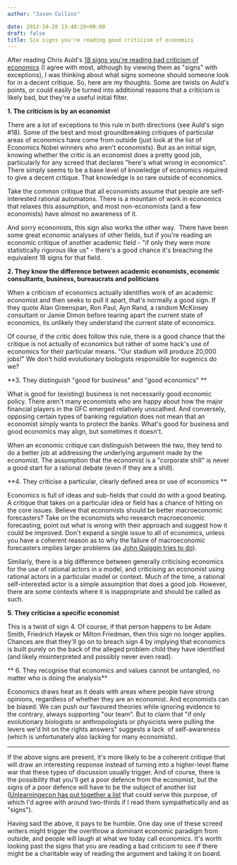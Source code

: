 ```yaml
---
author: "Jason Collins"

date: 2013-10-28 13:48:29+00:00
draft: false
title: Six signs you're reading good criticism of economics
---
```


After reading Chris Auld's [18 signs you're reading bad criticism of economics](http://chrisauld.com/2013/10/23/18-signs-youre-reading-bad-criticism-of-economics/) (I agree with most, although by viewing them as "signs" with exceptions), I was thinking about what signs someone should someone look for in a decent critique. So, here are my thoughts. Some are twists on Auld's points, or could easily be turned into additional reasons that a criticism is likely bad, but they're a useful initial filter.

**1. The criticism is by an economist**

There are a lot of exceptions to this rule in both directions (see Auld's sign #18). Some of the best and most groundbreaking critiques of particular areas of economics have come from outside (just look at the list of Economics Nobel winners who aren't economists). But as an initial sign, knowing whether the critic is an economist does a pretty good job, particularly for any screed that declares "here's what wrong in economics". There simply seems to be a base level of knowledge of economics required to give a decent critique. That knowledge is so rare outside of economics.

Take the common critique that all economists assume that people are self-interested rational automatons. There is a mountain of work in economics that relaxes this assumption, and most non-economists (and a few economists) have almost no awareness of it.

And sorry economists, this sign also works the other way.  There have been some great economic analyses of other fields, but if you're reading an economic critique of another academic field - "if only they were more statistically rigorous like us" - there's a good chance it's breaching the equivalent 18 signs for that field.

**2. They know the difference between academic economists, economic consultants, business, bureaucrats and politicians**

When a criticism of economics actually identifies work of an academic economist and then seeks to pull it apart, that's normally a good sign. If they quote Alan Greenspan, Ron Paul, Ayn Rand, a random McKinsey consultant or Jamie Dimon before tearing apart the current state of economics, its unlikely they understand the current state of economics.

Of course, if the critic does follow this rule, there is a good chance that the critique is not actually of economics but rather of some hack's use of economics for their particular means. "Our stadium will produce 20,000 jobs!" We don't hold evolutionary biologists responsible for eugenics do we?

**3. They distinguish "good for business" and "good economics"
**

What is good for (existing) business is not necessarily good economic policy. There aren't many economists who are happy about how the major financial players in the GFC emerged relatively unscathed. And conversely, opposing certain types of banking regulation does not mean that an economist simply wants to protect the banks. What's good for business and good economics may align, but sometimes it doesn't.

When an economic critique can distinguish between the two, they tend to do a better job at addressing the underlying argument made by the economist. The assumption that the economist is a "corporate shill" is never a good start for a rational debate (even if they are a shill).

**4. They criticise a particular, clearly defined area or use of economics
**

Economics is full of ideas and sub-fields that could do with a good beating. A critique that takes on a particular idea or field has a chance of hitting on the core issues. Believe that economists should be better macroeconomic forecasters? Take on the economists who research macroeconomic forecasting, point out what is wrong with their approach and suggest how it could be improved. Don't expand a single issue to all of economics, unless you have a coherent reason as to why the failure of macroeconomic forecasters implies larger problems (as [John Quiggin tries to do](http://crookedtimber.org/2013/10/25/the-macro-foundations-of-microeconomics/)).

Similarly, there is a big difference between generally criticising economics for the use of rational actors in a model, and criticising an economist using rational actors in a particular model or context. Much of the time, a rational self-interested actor is a simple assumption that does a good job. However, there are some contexts where it is inappropriate and should be called as such.

**5. They criticise a specific economist**

This is a twist of sign 4. Of course, if that person happens to be Adam Smith, Friedrich Hayek or Milton Friedman, then this sign no longer applies. Chances are that they'll go on to breach sign 4 by implying that economics is built purely on the back of the alleged problem child they have identified (and likely misinterpreted and possibly never even read).

** 6. They recognise that economics and values cannot be untangled, no matter who is doing the analysis**

Economics draws heat as it deals with areas where people have strong opinions, regardless of whether they are an economist. And economists can be biased. We can push our favoured theories while ignoring evidence to the contrary, always supporting "our team". But to claim that "if only evolutionary biologists or anthropologists or physicists were pulling the levers we'd hit on the rights answers" suggests a lack  of self-awareness (which is unfortunately also lacking for many economists).

--------

If the above signs are present, it's more likely to be a coherent critique that will draw an interesting response instead of turning into a higher-level flame war that these types of discussion usually trigger. And of course, there is the possibility that you'll get a poor defence from the economist, but the signs of a poor defence will have to be the subject of another list ([Unlearningecon has put together a list](http://unlearningeconomics.wordpress.com/2013/10/23/18-signs-economists-havent-the-foggiest/) that could serve this purpose, of which I'd agree with around two-thirds if I read them sympathetically and as "signs").

Having said the above, it pays to be humble. One day one of these screed writers might trigger the overthrow a dominant economic paradigm from outside, and people will laugh at what we today call economics. It's worth looking past the signs that you are reading a bad criticism to see if there might be a charitable way of reading the argument and taking it on board.
